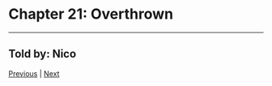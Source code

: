# Chapter 21: Overthrown
---

## Told by: Nico


[Previous](https://lemurkolachnik.github.io/Legend-of-Lemur/pages/book_1_chapters/20) | [Next](https://lemurkolachnik.github.io/Legend-of-Lemur/pages/book_1_chapters/22)

